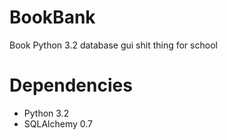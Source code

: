 BookBank
========

Book Python 3.2 database gui shit thing for school

# Dependencies
* Python 3.2
* SQLAlchemy 0.7
